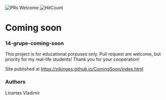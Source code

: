 ![PRs Welcome](https://img.shields.io/badge/PRs-welcome-brightgreen.svg)
![HitCount](http://hits.dwyl.io/front-end-by-rimantas/14-grupe-coming-soon.svg)

# Coming soon
### 14-grupe-coming-soon

This project is for educational porpuses only. Pull request are welcome, but priority for my real-life students! Thank you for your cooperation!

Site published at https://vikinges.github.io/ComingSoon/index.html

### Authors
Linartas Vladimir
